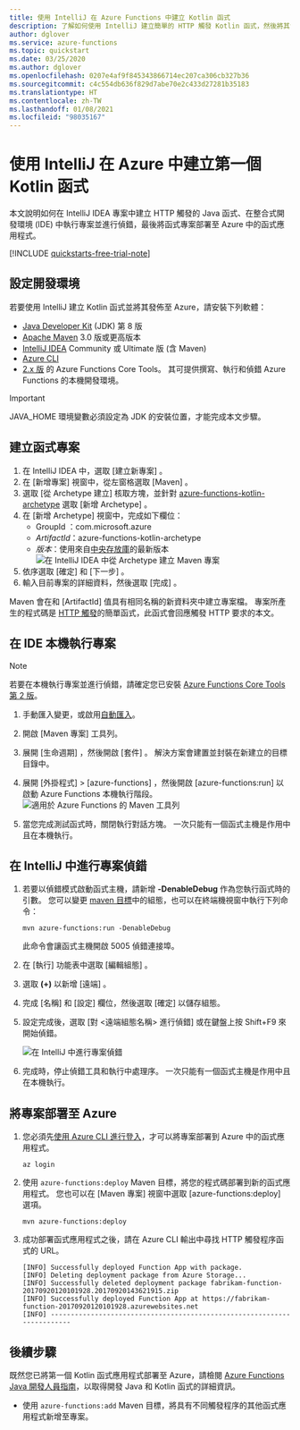 ```yaml
---
title: 使用 IntelliJ 在 Azure Functions 中建立 Kotlin 函式
description: 了解如何使用 IntelliJ 建立簡單的 HTTP 觸發 Kotlin 函式，然後將其發佈至 Azure 以在無伺服器環境中執行。
author: dglover
ms.service: azure-functions
ms.topic: quickstart
ms.date: 03/25/2020
ms.author: dglover
ms.openlocfilehash: 0207e4af9f845343866714ec207ca306cb327b36
ms.sourcegitcommit: c4c554db636f829d7abe70e2c433d27281b35183
ms.translationtype: HT
ms.contentlocale: zh-TW
ms.lasthandoff: 01/08/2021
ms.locfileid: "98035167"
---
```

# <a name="create-your-first-kotlin-function-in-azure-using-intellij"></a>使用 IntelliJ 在 Azure 中建立第一個 Kotlin 函式

本文說明如何在 IntelliJ IDEA 專案中建立 HTTP 觸發的 Java 函式、在整合式開發環境 (IDE) 中執行專案並進行偵錯，最後將函式專案部署至 Azure 中的函式應用程式。

[!INCLUDE [quickstarts-free-trial-note](../../includes/quickstarts-free-trial-note.md)]

## <a name="set-up-your-development-environment"></a>設定開發環境

若要使用 IntelliJ 建立 Kotlin 函式並將其發佈至 Azure，請安裝下列軟體：

- [Java Developer Kit](/azure/developer/java/fundamentals/java-jdk-long-term-support) (JDK) 第 8 版
- [Apache Maven](https://maven.apache.org) 3.0 版或更高版本
- [IntelliJ IDEA](https://www.jetbrains.com/idea/download) Community 或 Ultimate 版 (含 Maven)
- [Azure CLI](/cli/azure)
- [2.x 版](functions-run-local.md#v2) 的 Azure Functions Core Tools。 其可提供撰寫、執行和偵錯 Azure Functions 的本機開發環境。

> [!IMPORTANT]
> JAVA_HOME 環境變數必須設定為 JDK 的安裝位置，才能完成本文步驟。

## <a name="create-a-function-project"></a>建立函式專案

1. 在 IntelliJ IDEA 中，選取 [建立新專案]  。  
1. 在 [新增專案]  視窗中，從左窗格選取 [Maven]  。
1. 選取 [從 Archetype 建立]  核取方塊，並針對 [azure-functions-kotlin-archetype](https://mvnrepository.com/artifact/com.microsoft.azure/azure-functions-kotlin-archetype) 選取 [新增 Archetype]  。
1. 在 [新增 Archetype]  視窗中，完成如下欄位：
    - GroupId  ：com.microsoft.azure
    - _ArtifactId_：azure-functions-kotlin-archetype
    - _版本_：使用來自[中央存放庫](https://mvnrepository.com/artifact/com.microsoft.azure/azure-functions-kotlin-archetype)的最新版本
    ![在 IntelliJ IDEA 中從 Archetype 建立 Maven 專案](media/functions-create-first-kotlin-intellij/functions-create-intellij.png)  
1. 依序選取 [確定]  和 [下一步]  。
1. 輸入目前專案的詳細資料，然後選取 [完成]  。

Maven 會在和 [ArtifactId]  值具有相同名稱的新資料夾中建立專案檔。 專案所產生的程式碼是 [HTTP 觸發](./functions-bindings-http-webhook.md)的簡單函式，此函式會回應觸發 HTTP 要求的本文。

## <a name="run-project-locally-in-the-ide"></a>在 IDE 本機執行專案

> [!NOTE]
> 若要在本機執行專案並進行偵錯，請確定您已安裝 [Azure Functions Core Tools 第 2 版](functions-run-local.md#v2)。

1. 手動匯入變更，或啟用[自動匯入](https://www.jetbrains.com/help/idea/creating-and-optimizing-imports.html)。
1. 開啟 [Maven 專案]  工具列。
1. 展開 [生命週期]  ，然後開啟 [套件]  。 解決方案會建置並封裝在新建立的目標目錄中。
1. 展開 [外掛程式]   > [azure-functions]  ，然後開啟 [azure-functions:run]  以啟動 Azure Functions 本機執行階段。  
  ![適用於 Azure Functions 的 Maven 工具列](media/functions-create-first-kotlin-intellij/functions-intellij-kotlin-maven-toolbar.png)  

1. 當您完成測試函式時，關閉執行對話方塊。 一次只能有一個函式主機是作用中且在本機執行。

## <a name="debug-the-project-in-intellij"></a>在 IntelliJ 中進行專案偵錯

1. 若要以偵錯模式啟動函式主機，請新增 **-DenableDebug** 作為您執行函式時的引數。 您可以變更 [maven 目標](https://www.jetbrains.com/help/idea/maven-support.html#run_goal)中的組態，也可以在終端機視窗中執行下列命令：  

   ```
   mvn azure-functions:run -DenableDebug
   ```

   此命令會讓函式主機開啟 5005 偵錯連接埠。

1. 在 [執行]  功能表中選取 [編輯組態]  。
1. 選取 **(+)** 以新增 [遠端]  。
1. 完成 [名稱]  和 [設定]  欄位，然後選取 [確定]  以儲存組態。
1. 設定完成後，選取 [對 <遠端組態名稱> 進行偵錯]  或在鍵盤上按 Shift+F9 來開始偵錯。

   ![在 IntelliJ 中進行專案偵錯](media/functions-create-first-kotlin-intellij/debug-configuration-intellij.PNG)

1. 完成時，停止偵錯工具和執行中處理序。 一次只能有一個函式主機是作用中且在本機執行。

## <a name="deploy-the-project-to-azure"></a>將專案部署至 Azure

1. 您必須先[使用 Azure CLI 進行登入](/cli/azure/authenticate-azure-cli?view=azure-cli-latest)，才可以將專案部署到 Azure 中的函式應用程式。

   ``` azurecli
   az login
   ```

1. 使用 `azure-functions:deploy` Maven 目標，將您的程式碼部署到新的函式應用程式。 您也可以在 [Maven 專案] 視窗中選取 [azure-functions:deploy]  選項。

   ```
   mvn azure-functions:deploy
   ```

1. 成功部署函式應用程式之後，請在 Azure CLI 輸出中尋找 HTTP 觸發程序函式的 URL。

   ``` output
   [INFO] Successfully deployed Function App with package.
   [INFO] Deleting deployment package from Azure Storage...
   [INFO] Successfully deleted deployment package fabrikam-function-20170920120101928.20170920143621915.zip
   [INFO] Successfully deployed Function App at https://fabrikam-function-20170920120101928.azurewebsites.net
   [INFO] ------------------------------------------------------------------------
   ```

## <a name="next-steps"></a>後續步驟

既然您已將第一個 Kotlin 函式應用程式部署至 Azure，請檢閱 [Azure Functions Java 開發人員指南](functions-reference-java.md)，以取得開發 Java 和 Kotlin 函式的詳細資訊。
- 使用 `azure-functions:add` Maven 目標，將具有不同觸發程序的其他函式應用程式新增至專案。
